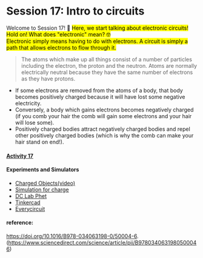 # Session 17: Intro to circuits

Welcome to Session 17! 🚀 <mark> Here, we start talking about electronic circuits! Hold on! What does "electronic" mean? 🤓 <br>
Electronic simply means having to do with electrons.
A circuit is simply a path that allows electrons to flow through it.
> The atoms which make up all things consist of a number of particles including the electron, the proton and the neutron. 
> Atoms are normally electrically neutral because they have the same number of electrons as they have protons. 
- If some electrons are removed from the atoms of a body, that body becomes positively charged because it will have lost some negative electricity. 
- Conversely, a body which gains electrons becomes negatively charged (if you comb your hair the comb will gain some electrons and your hair will lose some). 
- Positively charged bodies attract negatively charged bodies and repel other positively charged bodies (which is why the comb can make your hair stand on end!). 




#### [Activity 17](https://docs.google.com/document/d/1grFaFPDFPOwDA1nqr0ABEmyB6ha45yGD4GSv7TCKy0U/edit?usp=sharing)




#### Experiments and Simulators <br>
- [Charged Objects(video)](https://youtu.be/4Ju85ZUjyoM?si=e9dfSiwY84E3tHBg)
- [Simulation for charge]()
- [DC Lab Phet](https://phet.colorado.edu/sims/html/circuit-construction-kit-dc/latest/circuit-construction-kit-dc_all.html)
- [Tinkercad](https://www.tinkercad.com/dashboard)
- [Everycircuit](https://everycircuit.com/app)


#### reference:
https://doi.org/10.1016/B978-034063198-0/50004-6.
(https://www.sciencedirect.com/science/article/pii/B9780340631980500046)